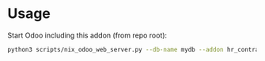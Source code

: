 # Usage

Start Odoo including this addon (from repo root):

```bash
python3 scripts/nix_odoo_web_server.py --db-name mydb --addon hr_contract
```
